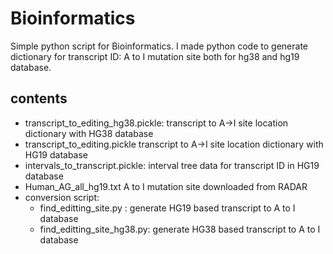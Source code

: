 # Bioinformatics
Simple python script for Bioinformatics. I made python code to generate dictionary for transcript ID: A to I mutation site both for hg38 and hg19 database.

## contents
- transcript_to_editing_hg38.pickle: transcript to A->I site location dictionary with HG38 database
- transcript_to_editing.pickle transcript to A->I site location dictionary with HG19 database
- intervals_to_transcript.pickle: interval tree data for transcript ID in HG19 database
- Human_AG_all_hg19.txt A to I mutation site downloaded from RADAR
- conversion script:
  - find_editting_site.py : generate HG19 based transcript to A to I database
  - find_editting_site_hg38.py: generate HG38 based transcript to A to I database

